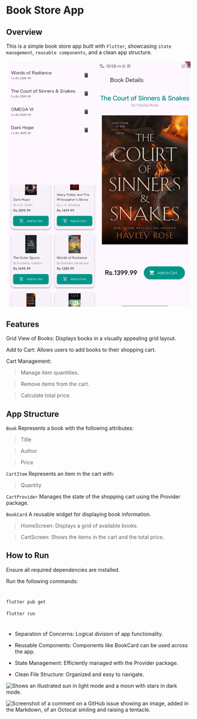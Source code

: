 # Book Store App

## Overview ##

This is a simple book store app built with `Flutter`, showcasing `state management`, `reusable components`, and a clean app structure.

![Book Grid View](assets/screens.jpg)

## Features ##

Grid View of Books: Displays books in a visually appealing grid layout.

Add to Cart: Allows users to add books to their shopping cart.

Cart Management:

> Manage item quantities.

> Remove items from the cart.

> Calculate total price.

## App Structure ##

<!-- Models -->

`Book` Represents a book with the following attributes:

> Title

> Author

> Price

`CartItem` Represents an item in the cart with:

> Quantity

<!-- Providers -->

`CartProvider` Manages the state of the shopping cart using the Provider package.

<!-- Widgets -->

`BookCard` A reusable widget for displaying book information.

<!-- Screens -->

> HomeScreen: Displays a grid of available books.

> CartScreen: Shows the items in the cart and the total price.

## How to Run ##

Ensure all required dependencies are installed.

Run the following commands:
#
    flutter pub get

    flutter run
#
<!-- Best Practices Followed -->

- Separation of Concerns: Logical division of app functionality.

- Reusable Components: Components like BookCard can be used across the app.

- State Management: Efficiently managed with the Provider package.

- Clean File Structure: Organized and easy to navigate.

<picture>
  <source media="(prefers-color-scheme: dark)" srcset="https://user-images.githubusercontent.com/25423296/163456776-7f95b81a-f1ed-45f7-b7ab-8fa810d529fa.png">
  <source media="(prefers-color-scheme: light)" srcset="https://user-images.githubusercontent.com/25423296/163456779-a8556205-d0a5-45e2-ac17-42d089e3c3f8.png">
  <img alt="Shows an illustrated sun in light mode and a moon with stars in dark mode." src="https://user-images.githubusercontent.com/25423296/163456779-a8556205-d0a5-45e2-ac17-42d089e3c3f8.png">
</picture>

![Screenshot of a comment on a GitHub issue showing an image, added in the Markdown, of an Octocat smiling and raising a tentacle.][def]

[def]: https://myoctocat.com/assets/images/base-octocat.svg